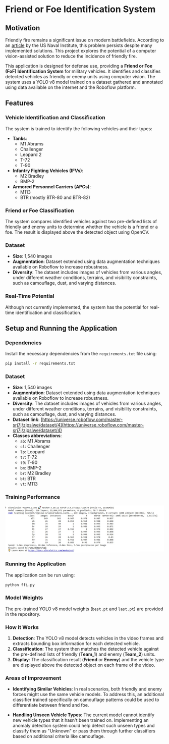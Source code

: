 
# Friend or Foe Identification System


## Motivation

Friendly fire remains a significant issue on modern battlefields. According to an [article](https://www.usni.org/magazines/proceedings/1994/june/friendly-fire-facts-myths-and-misperceptions) by the US Naval Institute, this problem persists despite many implemented solutions. This project explores the potential of a computer vision-assisted solution to reduce the incidence of friendly fire.

This application is designed for defense use, providing a **Friend or Foe (FoF) Identification System** for military vehicles. It identifies and classifies detected vehicles as friendly or enemy units using computer vision. The system uses a YOLO v8 model trained on a dataset gathered and annotated using data available on the internet and the Roboflow platform.

## Features

### Vehicle Identification and Classification
The system is trained to identify the following vehicles and their types:

- **Tanks**:
  - M1 Abrams
  - Challenger
  - Leopard 2
  - T-72
  - T-90
- **Infantry Fighting Vehicles (IFVs)**:
  - M2 Bradley
  - BMP-2
- **Armored Personnel Carriers (APCs)**:
  - M113
  - BTR (mostly BTR-80 and BTR-82)

### Friend or Foe Classification
The system compares identified vehicles against two pre-defined lists of friendly and enemy units to determine whether the vehicle is a friend or a foe. The result is displayed above the detected object using OpenCV.

### Dataset

- **Size**: 1,540 images
- **Augmentation**: Dataset extended using data augmentation techniques available on Roboflow to increase robustness.
- **Diversity**: The dataset includes images of vehicles from various angles, under different weather conditions, terrains, and visibility constraints, such as camouflage, dust, and varying distances.

### Real-Time Potential
Although not currently implemented, the system has the potential for real-time identification and classification.

## Setup and Running the Application

### Dependencies
Install the necessary dependencies from the `requirements.txt` file using:

```bash
pip install -r requirements.txt
```

### Dataset

- **Size**: 1,540 images
- **Augmentation**: Dataset extended using data augmentation techniques available on Roboflow to increase robustness.
- **Diversity**: The dataset includes images of vehicles from various angles, under different weather conditions, terrains, and visibility constraints, such as camouflage, dust, and varying distances.
- **Dataset link**: [https://universe.roboflow.com/master-srj7j/zjpslwe/dataset/4](https://universe.roboflow.com/master-srj7j/zjpslwe/dataset/4)
- **Classes abbreviations**:
  - `ab`: M1 Abrams
  - `cl`: Challenger
  - `lp`: Leopard
  - `t7`: T-72
  - `t9`: T-90
  - `bm`: BMP-2
  - `br`: M2 Bradley
  - `bt`: BTR
  - `vt`: M113

### Training Performance
![Training Performance](performance.jpg)

### Running the Application

The application can be run using:

```bash
python ffi.py
```

### Model Weights

The pre-trained YOLO v8 model weights (`best.pt` and `last.pt`) are provided in the repository.

### How it Works

1. **Detection**: The YOLO v8 model detects vehicles in the video frames and extracts bounding box information for each detected vehicle.
2. **Classification**: The system then matches the detected vehicle against the pre-defined lists of friendly (**Team_1**) and enemy (**Team_2**) units.
3. **Display**: The classification result (**Friend** or **Enemy**) and the vehicle type are displayed above the detected object on each frame of the video.

### Areas of Improvement

- **Identifying Similar Vehicles**: In real scenarios, both friendly and enemy forces might use the same vehicle models. To address this, an additional classifier trained specifically on camouflage patterns could be used to differentiate between friend and foe.

- **Handling Unseen Vehicle Types**: The current model cannot identify new vehicle types that it hasn't been trained on. Implementing an anomaly detection system could help detect such unseen types and classify them as "Unknown" or pass them through further classifiers based on additional criteria like camouflage.
